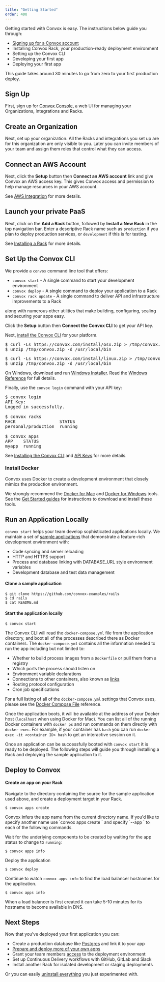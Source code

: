 ```yaml
---
title: "Getting Started"
order: 400
---
```


Getting started with Convox is easy. The instructions below guide you through:

* [Signing up for a Convox account](https://convox.com/signup)
* Installing Convox Rack, your production-ready deployment environment
* Setting up the Convox CLI
* Developing your first app
* Deploying your first app

This guide takes around 30 minutes to go from zero to your first production deploy.

## Sign Up

First, sign up for [Convox Console](https://convox.com/signup), a web UI for managing your Organizations, Integrations and Racks.

## Create an Organization

Next, set up your organization. All the Racks and integrations you set up are for this organization are only visible to you. Later you can invite members of your team and assign them roles that control what they can access.

## Connect an AWS Account

Next, click the **Setup** button then **Connect an AWS account** link and give Convox an AWS access key. This gives Convox access and permission to help manage resources in your AWS account.

See [AWS Integration](/docs/aws-integration) for more details.

## Launch your private PaaS

Next, click on the **Add a Rack** button, followed by **Install a New Rack** in the top navigation bar. Enter a descriptive Rack name such as `production` if you plan to deploy production services, or `development` if this is for testing.

See [Installing a Rack](/docs/installing-a-rack) for more details.

## Set Up the Convox CLI

We provide a `convox` command line tool that offers:

* `convox start` - A single command to start your development environment
* `convox deploy` - A single command to deploy your application to a Rack
* `convox rack update` - A single command to deliver API and infrastructure improvements to a Rack

along with numerous other utilities that make building, configuring, scaling and securing your apps easy.

Click the **Setup** button then **Connect the Convox CLI** to get your API key.

Next, [install the Convox CLI](/docs/installation/) for your platform.

<pre id="install-mac">
$ curl -Ls https://convox.com/install/osx.zip > /tmp/convox.zip
$ unzip /tmp/convox.zip -d /usr/local/bin
</pre>

<pre id="install-linux" class="hidden" >
$ curl -Ls https://convox.com/install/linux.zip > /tmp/convox.zip
$ unzip /tmp/convox.zip -d /usr/local/bin
</pre>

<p id="install-windows" class="hidden">
On Windows, download and run <a href="https://dl.equinox.io/convox/convox/stable">Windows Installer</a>. Read the <a href="https://convox.com/docs/windows/">Windows Reference</a> for full details.
</p>

Finally, use the `convox login` command with your API key:

<pre id="login">
$ convox login
API Key:
Logged in successfully.

$ convox racks
RACK                 STATUS
personal/production  running

$ convox apps
APP    STATUS
myapp  running
</pre>

See [Installing the Convox CLI](/docs/installation/) and [API Keys](/docs/api-keys/) for more details.

### Install Docker

Convox uses Docker to create a development environment that closely mimics the production environment.

We strongly recommend the [Docker for Mac](https://docs.docker.com/docker-for-mac/) and [Docker for Windows](https://docs.docker.com/docker-for-windows/) tools. See the [Get Started guides](https://docs.docker.com/docker-for-mac/) for instructions to download and install these tools.

## Run an Application Locally

`convox start` helps your team develop sophisticated applications locally. We maintain a set of [sample applications](https://github.com/convox-examples) that demonstrate a feature-rich development environment with:

* Code syncing and server reloading
* HTTP and HTTPS support
* Process and database linking with DATABASE_URL style environment variables
* Development database and test data management

#### Clone a sample application

    $ git clone https://github.com/convox-examples/rails
    $ cd rails
    $ cat README.md

#### Start the application locally

    $ convox start

The Convox CLI will read the `docker-compose.yml` file from the application directory, and boot all of the processes described there as Docker containers. The `docker-compose.yml` contains all the information needed to run the app including but not limited to:

- Whether to build process images from a `Dockerfile` or pull them from a registry
- Which ports the process should listen on
- Environment variable declarations
- Connections to other containers, also known as [links]()
- Routing protocol configuration
- Cron job specifications

For a full listing of all of the `docker-compose.yml` settings that Convox uses, please see the [Docker Compose File](/docs/docker-compose-file) reference.

Once the application boots, it will be available at the address of your Docker host (`localhost` when using Docker for Mac). You can list all of the running Docker containers with `docker ps` and run commands on them directly with `docker exec`. For example, if your container has `bash` you can run `docker exec -it <container ID> bash` to get an interactive session on it.

Once an application can be successfully booted with `convox start` it is ready to be deployed. The following steps will guide you through installing a Rack and deploying the sample application to it.

## Deploy to Convox

#### Create an app on your Rack

Navigate to the directory containing the source for the sample application used above, and create a deployment target in your Rack.

    $ convox apps create

<div class="block-callout block-show-callout type-info" markdown="1">
Convox infers the app name from the current directory name. If you'd like to specify another name use `convox apps create <name>` and specify `--app <name>` to each of the following commands.
</div>
    
Wait for the underlying components to be created by waiting for the app status to change to `running`:

    $ convox apps info
    
Deploy the application

    $ convox deploy
    
Continue to watch `convox apps info` to find the load balancer hostnames for the application.

    $ convox apps info
    
<div class="block-callout block-show-callout type-info" markdown="1">
When a load balancer is first created it can take 5-10 minutes for its hostname to become available in DNS.
</div>

## Next Steps

Now that you've deployed your first application you can:

* Create a production database like [Postgres](/docs/postgresql/) and link it to your app
* [Prepare and deploy more of your own apps](/docs/preparing-an-application/)
* Grant your team members [access](/docs/access-control) to the deployment environment
* Set up Continuous Delivery workflows with GitHub, GitLab and Slack
* Install another Rack for isolated development or staging deployments

Or you can easily [uninstall everything](/docs/uninstalling-convox/) you just experimented with.

<script>
$(document).ready(function() {
  if (navigator.platform.indexOf('Win') > -1) {
    $('#install-windows').removeClass('hidden')
    $('#install-mac').addClass('hidden')
    $('#install-linux').addClass('hidden')
  }

  if (navigator.platform.indexOf('Linux') > -1) {
    $('#install-linux').removeClass('hidden')
    $('#install-mac').addClass('hidden')
    $('#install-windows').addClass('hidden')
  }
});
</script>